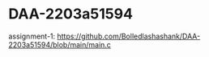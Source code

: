# DAA-2203a51594
assignment-1:  https://github.com/Bolledlashashank/DAA-2203a51594/blob/main/main.c
